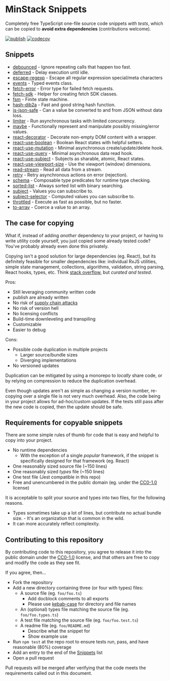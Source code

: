 # MinStack Snippets

Completely free TypeScript one-file source code snippets _with tests_, which can be copied to **avoid extra dependencies** (contributions welcome).

[![publish](https://github.com/theminstack/snippets/actions/workflows/publish.yml/badge.svg)](https://github.com/theminstack/snippets/actions/workflows/publish.yml)
[![codecov](https://codecov.io/gh/theminstack/snippets/branch/main/graph/badge.svg?token=E2VYI8XJLB)](https://codecov.io/gh/theminstack/snippets)

## Snippets

- [debounced](debounced) - Ignore repeating calls that happen too fast.
- [deferred](deferred) - Delay execution until idle.
- [escape-regexp](escape-regexp) - Escape all regular expression special/meta characters
- [events](events) - Typed events class.
- [fetch-error](fetch-error) - Error type for failed fetch requests.
- [fetch-sdk](fetch-sdk) - Helper for creating fetch SDK classes.
- [fsm](fsm) - Finite state machine.
- [hash-djb2a](hash-djb2a) - Fast and good string hash function.
- [is-json-safe](is-json-safe) - Can a value be converted to and from JSON without data loss.
- [limiter](limiter) - Run asynchronous tasks with limited concurrency.
- [maybe](maybe) - Functionally represent and manipulate possibly missing/error values.
- [react-decorator](react-decorator) - Decorate non-empty DOM content with a wrapper.
- [react-use-boolean](react-use-boolean) - Boolean React states with helpful setters.
- [react-use-mutation](react-use-mutation) - Minimal asynchronous create/update/delete hook.
- [react-use-query](react-use-query) - Minimal asynchronous data read hook.
- [react-use-subject](react-use-subject) - Subjects as sharable, atomic, React states.
- [react-use-viewport-size](react-use-viewport-size) - Use the viewport (window) dimensions.
- [read-stream](read-stream) - Read all data from a stream.
- [retry](retry) - Retry asynchronous actions on error (rejection).
- [schema](schema) - Composable type predicates for runtime type checking.
- [sorted-list](sorted-list) - Always sorted list with binary searching.
- [subject](subject) - Values you can subscribe to.
- [subject-selector](subject-selector) - Computed values you can subscribe to.
- [throttled](throttled) - Execute as fast as possible, but no faster.
- [to-array](to-array) - Coerce a value to an array.

## The case for copying

What if, instead of adding _another_ dependency to your project, or having to write utility code yourself, you just copied some already tested code? You've probably already even done this privately.

Copying isn't a good solution for large dependencies (eg. React), but its definitely feasible for smaller dependencies like: individual RxJS utilities, simple state management, collections, algorithms, validation, string parsing, React hooks, types, etc. Think [stack overflow](https://stackoverflow.com/), but _curated and tested_.

Pros:

- Still leveraging community written code
- publish are already written
- No risk of [supply chain attacks](https://blog.sonatype.com/npm-project-used-by-millions-hijacked-in-supply-chain-attack)
- No risk of version hell
- No licensing conflicts
- Build-time downleveling and transpiling
- Customizable
- Easier to debug

Cons:

- Possible code duplication in multiple projects
  - Larger source/bundle sizes
  - Diverging implementations
- No versioned updates

Duplication can be mitigated by using a monorepo to _locally_ share code, or by relying on compression to reduce the duplication overhead.

Even though updates aren't as simple as changing a version number, re-copying over a single file is not very much overhead. Also, the code being in your project allows for ad-hoc/custom updates. If the tests still pass after the new code is copied, then the update should be safe.

## Requirements for copyable snippets

There are some simple rules of thumb for code that is easy and helpful to copy into your project.

- No runtime dependencies
  - With the exception of a single _popular_ framework, if the snippet is specifically designed for that framework (eg. React)
- One reasonably sized source file (~150 lines)
- One reasonably sized _types_ file (~150 lines)
- One test file (Jest compatible in this repo)
- Free and unencumbered in the public domain (eg. under the [CC0-1.0](https://creativecommons.org/publicdomain/zero/1.0/legalcode.txt) license)

It is acceptable to split your source and types into two files, for the following reasons.

- Types sometimes take up a lot of lines, but contribute no actual bundle size. - It's an organization that is common in the wild.
- It can more accurately reflect complexity.

## Contributing to this repository

By contributing code to this repository, you agree to release it into the public domain under the [CC0-1.0](https://creativecommons.org/publicdomain/zero/1.0/legalcode.txt) license, and that others are free to copy and modify the code as they see fit.

If you agree, then...

- Fork the repository
- Add a new directory containing three (or four with types) files:
  - A source file (eg. `foo/foo.ts`)
    - Add docblock comments to all exports
    - Please use [kebab-case](https://en.wiktionary.org/wiki/kebab_case) for directory and file names
  - An (optional) types file matching the source file (eg. `foo/foo.types.ts`)
  - A test file matching the source file (eg. `foo/foo.test.ts`)
  - A readme file (eg. `foo/README.md`)
    - Describe what the snippet for
    - Show example use
- Run `npm test` at the repo root to ensure tests run, pass, and have reasonable (80%) coverage
- Add an entry to the end of the [Snippets](#snippets) list
- Open a pull request

Pull requests will be merged after verifying that the code meets the requirements called out in this document.
